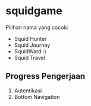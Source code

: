 # squidgame

Pilihan nama yang cocok:
- Squid Hunter
- Squid Journey
- SquidWard :)
- Squid Travel

## Progress Pengerjaan
1. Autentikasi
2. Bottom Navigation

